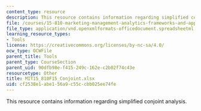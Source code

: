 ```yaml
---
content_type: resource
description: This resource contains information regarding simplified conjoint analysis.
file: /courses/15-810-marketing-management-analytics-frameworks-and-applications-fall-2015/cf2538e1abe156a9c55ccbb025ee74fe_MIT15_810F15_Conjoint.xlsx
file_type: application/vnd.openxmlformats-officedocument.spreadsheetml.sheet
learning_resource_types:
- Tools
license: https://creativecommons.org/licenses/by-nc-sa/4.0/
ocw_type: OCWFile
parent_title: Tools
parent_type: CourseSection
parent_uid: 90dfb98e-f415-249c-162e-c2b02f74c43e
resourcetype: Other
title: MIT15_810F15_Conjoint.xlsx
uid: cf2538e1-abe1-56a9-c55c-cbb025ee74fe
---
```

This resource contains information regarding simplified conjoint analysis.